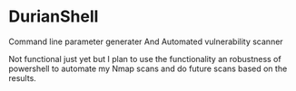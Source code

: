 # DurianShell
Command line parameter generater
And
Automated vulnerability scanner

Not functional just yet but I plan to use the functionality an robustness of powershell to automate my Nmap scans and do future scans based on the results. 
